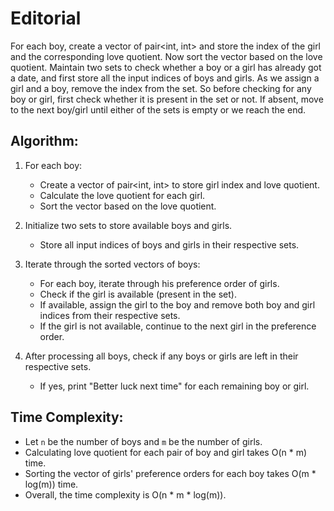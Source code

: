 # Editorial

For each boy, create a vector of pair<int, int> and store the index of the girl and the corresponding love quotient. Now sort the vector based on the love quotient. Maintain two sets to check whether a boy or a girl has already got a date, and first store all the input indices of boys and girls. As we assign a girl and a boy, remove the index from the set. So before checking for any boy or girl, first check whether it is present in the set or not. If absent, move to the next boy/girl until either of the sets is empty or we reach the end.

## Algorithm:

1. For each boy:
   - Create a vector of pair<int, int> to store girl index and love quotient.
   - Calculate the love quotient for each girl.
   - Sort the vector based on the love quotient.

2. Initialize two sets to store available boys and girls.
   - Store all input indices of boys and girls in their respective sets.

3. Iterate through the sorted vectors of boys:
   - For each boy, iterate through his preference order of girls.
   - Check if the girl is available (present in the set).
   - If available, assign the girl to the boy and remove both boy and girl indices from their respective sets.
   - If the girl is not available, continue to the next girl in the preference order.

4. After processing all boys, check if any boys or girls are left in their respective sets.
   - If yes, print "Better luck next time" for each remaining boy or girl.

## Time Complexity:

- Let `n` be the number of boys and `m` be the number of girls.
- Calculating love quotient for each pair of boy and girl takes O(n * m) time.
- Sorting the vector of girls' preference orders for each boy takes O(m * log(m)) time.
- Overall, the time complexity is O(n * m * log(m)).

